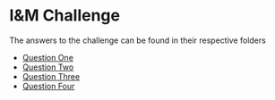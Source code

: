 # I&M Challenge

The answers to the challenge can be found in their respective folders

- [Question One](https://github.com/NimzyMaina/iandm/tree/master/QuestionOne)
- [Question Two](https://github.com/NimzyMaina/iandm/tree/master/QuestionTwo)
- [Question Three](https://github.com/NimzyMaina/iandm/tree/master/QuestionThree)
- [Question Four](https://github.com/NimzyMaina/iandm/tree/master/QuestionFour)
